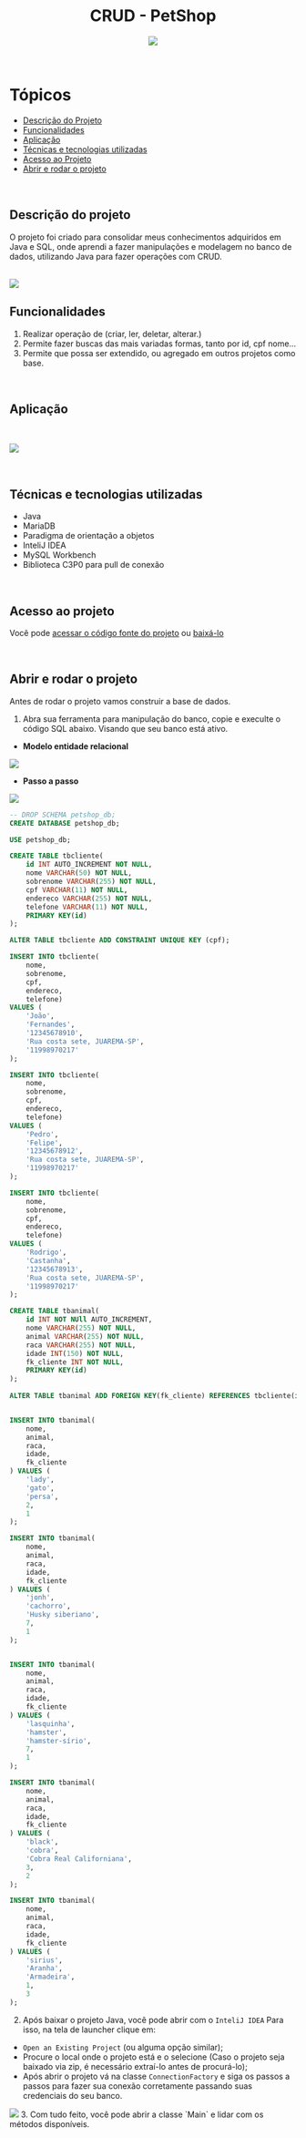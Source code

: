 <h1 align="center" style="font-weight:bold">CRUD - PetShop</h1>

<p align="center">
<img src="https://img.shields.io/badge/STATUS-completo-blue?style=for-the-badge">
</p>

<br>

# **Tópicos**


* [Descrição do Projeto](#descrição-do-projeto)
* [Funcionalidades](#funcionalidades)
* [Aplicação](#aplicação)
* [Técnicas e tecnologias utilizadas](#técnicas-e-tecnologias-utilizadas)
* [Acesso ao Projeto](#acesso-ao-projeto)
* [Abrir e rodar o projeto](#abrir-e-rodar-o-projeto)


<br>

## **Descrição do projeto**
<p>O projeto foi criado para consolidar meus conhecimentos adquiridos em Java e SQL, onde aprendi a fazer manipulações e modelagem no banco de dados, utilizando Java para fazer operações com CRUD.</p>
<br>
<img src="https://i.imgur.com/cJWJOeL.png">

<br>

## **Funcionalidades**

1. Realizar operação de (criar, ler, deletar, alterar.)
2. Permite fazer buscas das mais variadas formas, tanto por id, cpf nome...
3. Permite que possa ser extendido, ou agregado em outros projetos como base.

<br>

## **Aplicação**
<br>

![](https://i.imgur.com/ZXVpKK2.gif)

<br>

## **Técnicas e tecnologias utilizadas**
- Java
- MariaDB
- Paradigma de orientação a objetos
- InteliJ IDEA
- MySQL Workbench
- Biblioteca C3P0 para pull de conexão

<br>

## **Acesso ao projeto**
Você pode <a href="https://github.com/oliveiradeigor/petshop_crud">acessar o código fonte do projeto</a> ou <a href="https://github.com/oliveiradeigor/petshop_crud/archive/refs/heads/main.zip">baixá-lo</a>

<br>

## **Abrir e rodar o projeto**
Antes de rodar o projeto vamos construir a base de dados.

1. Abra sua ferramenta para manipulação do banco, copie e execulte o código SQL abaixo. Visando que seu banco está ativo.

- **Modelo entidade relacional**

<img src="https://i.imgur.com/ix1EQ1R.png">

<br>

- **Passo a passo**

<img src="https://i.imgur.com/EFGXzjB.gif">

```sql
-- DROP SCHEMA petshop_db;
CREATE DATABASE petshop_db;

USE petshop_db;

CREATE TABLE tbcliente(
	id INT AUTO_INCREMENT NOT NULL,
    nome VARCHAR(50) NOT NULL,
    sobrenome VARCHAR(255) NOT NULL,
    cpf VARCHAR(11) NOT NULL,
    endereco VARCHAR(255) NOT NULL,
    telefone VARCHAR(11) NOT NULL,
    PRIMARY KEY(id)
);

ALTER TABLE tbcliente ADD CONSTRAINT UNIQUE KEY (cpf);

INSERT INTO tbcliente(
	nome, 
    sobrenome, 
    cpf,
    endereco, 
    telefone) 
VALUES (
	'João',
    'Fernandes',
    '12345678910',
    'Rua costa sete, JUAREMA-SP',
    '11998970217'
);

INSERT INTO tbcliente(
	nome, 
    sobrenome, 
    cpf,
    endereco, 
    telefone) 
VALUES (
	'Pedro',
    'Felipe',
    '12345678912',
    'Rua costa sete, JUAREMA-SP',
    '11998970217'
);

INSERT INTO tbcliente(
	nome, 
    sobrenome, 
    cpf,
    endereco, 
    telefone) 
VALUES (
	'Rodrigo',
    'Castanha',
    '12345678913',
    'Rua costa sete, JUAREMA-SP',
    '11998970217'
);

CREATE TABLE tbanimal(
	id INT NOT NUll AUTO_INCREMENT,
    nome VARCHAR(255) NOT NULL,
    animal VARCHAR(255) NOT NULL,
    raca VARCHAR(255) NOT NULL,
    idade INT(150) NOT NULL,
    fk_cliente INT NOT NULL,
    PRIMARY KEY(id)
);
  
ALTER TABLE tbanimal ADD FOREIGN KEY(fk_cliente) REFERENCES tbcliente(id);


INSERT INTO tbanimal(
	nome,
    animal,
    raca,
    idade,
    fk_cliente
) VALUES (
	'lady',
    'gato',
    'persa',
    2,
    1
);

INSERT INTO tbanimal(
	nome,
    animal,
    raca,
    idade,
    fk_cliente
) VALUES (
	'jonh',
    'cachorro',
    'Husky siberiano',
    7,
    1
);


INSERT INTO tbanimal(
	nome,
    animal,
    raca,
    idade,
    fk_cliente
) VALUES (
	'lasquinha',
    'hamster',
    'hamster-sírio',
    7,
    1
);

INSERT INTO tbanimal(
	nome,
    animal,
    raca,
    idade,
    fk_cliente
) VALUES (
	'black',
    'cobra',
    'Cobra Real Californiana',
    3,
    2
);

INSERT INTO tbanimal(
	nome,
    animal,
    raca,
    idade,
    fk_cliente
) VALUES (
	'sirius',
    'Aranha',
    'Armadeira',
    1,
    3
);
```
2. Após baixar o projeto Java, você pode abrir com o `InteliJ IDEA` Para isso, na tela de launcher clique em:




- `Open an Existing Project` (ou alguma opção similar);
- Procure o local onde o projeto está e o selecione (Caso o projeto seja baixado via zip, é necessário extraí-lo antes de procurá-lo);
- Após abrir o projeto vá na classe `ConnectionFactory` e siga os passos a passos para fazer sua conexão corretamente passando suas credenciais do seu banco.
<img src="https://i.imgur.com/0IKl0Zj.gif">
3. Com tudo feito, você pode abrir a classe `Main` e lidar com os métodos disponíveis.